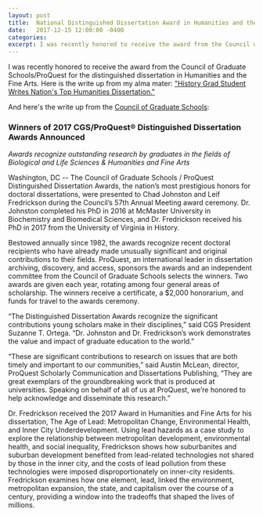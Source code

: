 ```yaml
---
layout: post
title:  National Distinguished Dissertation Award in Humanities and the Fine Arts
date:   2017-12-15 12:00:00 -0400
categories:
excerpt: I was recently honored to receive the award from the Council of Graduate Schools/ProQuest for the distinguished dissertation in Humanities and the Fine Arts. Here is the write up from my alma mater -- <a href=https://www.news.virginia.edu/content/history-grad-student-writes-nations-top-humanities-dissertation>"History Grad Student Writes Nation's Top Humanities Dissertation."</a> 
---
```

I was recently honored to receive the award from the Council of Graduate Schools/ProQuest for the distinguished dissertation in Humanities and the Fine Arts. Here is the write up from my alma mater: ["History Grad Student Writes Nation's Top Humanities Dissertation."](https://www.news.virginia.edu/content/history-grad-student-writes-nations-top-humanities-dissertation)

And here's the write up from the [Council of Graduate Schools](http://cgsnet.org/winners-2017-cgsproquest%C2%AE-distinguished-dissertation-awards-announced):

<h3>Winners of 2017 CGS/ProQuest® Distinguished Dissertation Awards Announced</h3>

<i>Awards recognize outstanding research by graduates in the fields of Biological and Life Sciences & Humanities and Fine Arts</i>

Washington, DC -- The Council of Graduate Schools / ProQuest Distinguished Dissertation Awards, the nation’s most prestigious honors for doctoral dissertations, were presented to Chad Johnston and Leif Fredrickson during the Council’s 57th Annual Meeting award ceremony. Dr. Johnston completed his PhD in 2016 at McMaster University in Biochemistry and Biomedical Sciences, and Dr. Fredrickson received his PhD in 2017 from the University of Virginia in History.

Bestowed annually since 1982, the awards recognize recent doctoral recipients who have already made unusually significant and original contributions to their fields. ProQuest, an international leader in dissertation archiving, discovery, and access, sponsors the awards and an independent committee from the Council of Graduate Schools selects the winners. Two awards are given each year, rotating among four general areas of scholarship. The winners receive a certificate, a $2,000 honorarium, and funds for travel to the awards ceremony.

“The Distinguished Dissertation Awards recognize the significant contributions young scholars make in their disciplines,” said CGS President Suzanne T. Ortega. “Dr. Johnston and Dr. Fredrickson’s work demonstrates the value and impact of graduate education to the world.”

“These are significant contributions to research on issues that are both timely and important to our communities,” said Austin McLean, director, ProQuest Scholarly Communication and Dissertations Publishing, “They are great exemplars of the groundbreaking work that is produced at universities. Speaking on behalf of all of us at ProQuest, we’re honored to help acknowledge and disseminate this research.”

Dr. Fredrickson received the 2017 Award in Humanities and Fine Arts for his dissertation, The Age of Lead: Metropolitan Change, Environmental Health, and Inner City Underdevelopment.  Using lead hazards as a case study to explore the relationship between metropolitan development, environmental health, and social inequality, Fredrickson shows how suburbanites and suburban development benefited from lead-related technologies not shared by those in the inner city, and the costs of lead pollution from these technologies were imposed disproportionately on inner-city residents. Fredrickson examines how one element, lead, linked the environment, metropolitan expansion, the state, and capitalism over the course of a century, providing a window into the tradeoffs that shaped the lives of millions.

